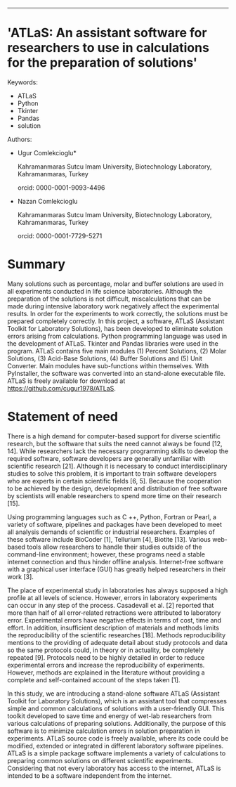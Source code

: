 ---
# 'ATLaS: An assistant software for researchers to use in calculations for the preparation of solutions'

Keywords: 
  - ATLaS
  - Python
  - Tkinter
  - Pandas
  - solution
  
Authors:
  - Ugur Comlekcioglu*
    
    Kahramanmaras Sutcu Imam University, Biotechnology Laboratory, Kahramanmaras, Turkey
   
    orcid: 0000-0001-9093-4496
    
  - Nazan Comlekcioglu
    
    Kahramanmaras Sutcu Imam University, Biotechnology Laboratory, Kahramanmaras, Turkey
    
    orcid: 0000-0001-7729-5271
 
 # Summary
 
 Many solutions such as percentage, molar and buffer solutions are used in all experiments conducted in life science laboratories. 
 Although the preparation of the solutions is not difficult, miscalculations that can be made during intensive laboratory work negatively 
 affect the experimental results. In order for the experiments to work correctly, the solutions must be prepared completely correctly. 
 In this project, a software, ATLaS (Assistant Toolkit for Laboratory Solutions), has been developed to eliminate solution errors arising from 
 calculations.  Python programming language was used in the development of ATLaS. Tkinter and Pandas libraries were used in the program. 
 ATLaS contains five main modules (1) Percent Solutions, (2) Molar Solutions, (3) Acid-Base Solutions, (4) Buffer Solutions and (5) Unit Converter. 
 Main modules have sub-functions within themselves. With PyInstaller, the software was converted into an stand-alone executable file. 
 ATLaS is freely available for download at https://github.com/cugur1978/ATLaS. 
 
 # Statement of need 
 
 There is a high demand for computer-based support for diverse scientific research, but the software that suits the need cannot always be found [12, 14]. 
 While researchers lack the necessary programming skills to develop the required software, software developers are generally unfamiliar with scientific 
 research [21].  Although it is necessary to conduct interdisciplinary studies to solve this problem, it is important to train software developers who are 
 experts in certain  scientific fields [6, 5]. Because the cooperation to be achieved by the design, development and distribution of free software by 
 scientists will enable researchers to spend more time on their research [15]. 
 
 Using programming languages such as C ++, Python, Fortran or Pearl, a variety of software, pipelines and packages have been developed to meet all analysis 
 demands of scientific or industrial researchers. Examples of these software include  BioCoder [1], Tellurium [4], Biotite [13]. Various web-based tools 
 allow researchers to handle their studies outside of the command-line environment;  however, these programs need a stable internet connection and thus 
 hinder offline analysis. Internet-free software with a graphical user interface (GUI) has greatly helped researchers in their work [3].

The place of experimental study in laboratories has always supposed a high profile at all levels of science. However, errors in laboratory experiments can 
occur in any step of the process.  Casadevall et al. [2] reported that more than half of all error‐related retractions were attributed to laboratory error. 
Experimental errors have negative effects in terms of cost, time and effort. In addition, insufficient description of materials and methods limits the 
reproducibility of the scientific researches [18]. Methods reproducibility mentions to the providing of adequate detail about study protocols and data so 
the same protocols could, in theory or in actuality, be completely repeated [9]. Protocols need to be highly detailed in order to reduce experimental errors 
and increase the reproducibility of experiments. However, methods are explained in the literature without providing a complete and self-contained account 
of the steps taken [1]. 

In this study, we are introducing a stand-alone software ATLaS (Assistant Toolkit for Laboratory Solutions), which is an assistant 
tool that compresses simple and common calculations of solutions with a user-friendly GUI. This toolkit developed to save time and energy of wet-lab researchers 
from various calculations of preparing solutions. Additionally, the purpose of this software is to minimize calculation errors in solution preparation in experiments. 
ATLaS source code is freely available, where its code could be modified, extended or integrated in different laboratory software pipelines. ATLaS is a simple 
package software implements a variety of calculations to preparing common solutions on different scientific experiments. Considering that not every laboratory 
has access to the internet, ATLaS is intended to be a software independent from the internet.

 
